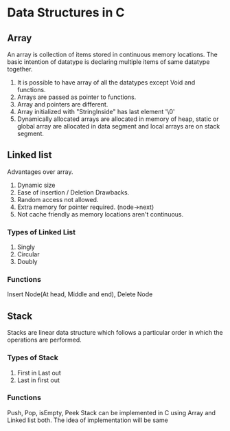 # Data Structures in C

## Array
An array is collection of items stored in continuous memory locations. The basic intention of datatype is declaring multiple items of same datatype together.
1. It is possible to have array of all the datatypes except Void and functions.
2. Arrays are passed as pointer to functions.
3. Array and pointers are different.
4. Array initialized with "StringInside" has last element '\0'
5. Dynamically allocated arrays are allocated in memory of heap, static or global array are allocated in data segment and local arrays are on stack segment.

## Linked list
Advantages over array.
1. Dynamic size
2. Ease of insertion / Deletion
Drawbacks.
1. Random access not allowed.
2. Extra memory for pointer required. (node->next)
3. Not cache friendly as memory locations aren't continuous.
### Types of Linked List
1. Singly
2. Circular
3. Doubly
### Functions
Insert Node(At head, Middle and end), Delete Node
## Stack
Stacks are linear data structure which follows a particular order in which the operations are performed.
### Types of Stack
1. First in Last out
2. Last in first out
### Functions
Push, Pop, isEmpty, Peek
Stack can be implemented in C using Array and Linked list both. The idea of implementation will be same
